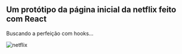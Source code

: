 ## Um protótipo da página inicial da netflix feito com React

Buscando a perfeição com hooks...


 ![netflix](https://user-images.githubusercontent.com/90736657/134259587-5f68821c-79e5-4c22-8161-88baf6693fa1.jpeg)

